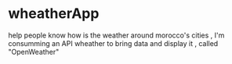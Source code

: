 # wheatherApp

help people know how is the weather around morocco's cities , I'm consumming an API wheather to bring data and display it , called "OpenWeather"
